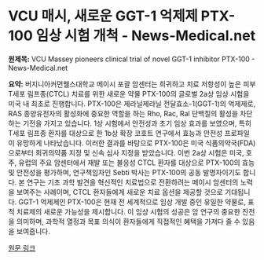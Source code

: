 # VCU 매시, 새로운 GGT-1 억제제 PTX-100 임상 시험 개척 - News-Medical.net

**원제목:** VCU Massey pioneers clinical trial of novel GGT-1 inhibitor PTX-100 - News-Medical.net

**요약:** 버지니아커먼웰스대학교 메이시 포괄 암센터는 희귀하고 치료 저항성이 높은 피부 T세포 림프종(CTCL) 치료를 위한 새로운 약물 PTX-100의 글로벌 2a상 임상 시험을 미국 내 최초로 진행합니다.  PTX-100은 제라닐제라닐 전달효소-1(GGT-1)의 억제제로,  RAS 종양유전자의 활성화에 중요한 역할을 하는 Rho, Rac, Ral 단백질의 활성을 차단하는 기전을 가지고 있습니다.  1상 시험에서 안전성과 초기 임상 효과를 보였으며, 특히 T세포 림프종 환자를 대상으로 한 1b상 확장 코호트 연구에서 효능과 안전성 프로파일이 유망하게 나타났습니다.  이러한 결과를 바탕으로 PTX-100은 미국 식품의약국(FDA)으로부터 희귀의약품 지정 및 신속 심사 지정을 받았습니다. 이번 2a상 시험은 미국, 호주, 유럽의 주요 암센터에서 재발 또는 불응성 CTCL 환자를 대상으로 PTX-100의 효능 및 안전성을 평가하며,  연구책임자인 Sebti 박사는 PTX-100의 공동 발명자이기도 합니다.  본 연구는 기초 과학 발견을 혁신적인 치료법으로 전환하려는 메이시 암센터의 노력을 보여주는 사례이며,  CTCL 환자들에게 새로운 치료 옵션을 제공할 것으로 기대됩니다.  GGT-1 억제제인 PTX-100은 현재 전 세계적으로 임상 개발 중인 유일한 약물로, 표적 치료제의 새로운 가능성을 제시합니다.  이 임상 시험의 성공은 암 연구의 중요한 진전을 의미하며,  과학적 열정과 목표 의식이 환자들에게 직접적인 혜택을 가져다 줄 수 있음을 보여줍니다.

[원문 링크](https://www.news-medical.net/news/20250726/VCU-Massey-pioneers-clinical-trial-of-novel-GGT-1-inhibitor-PTX-100.aspx)

